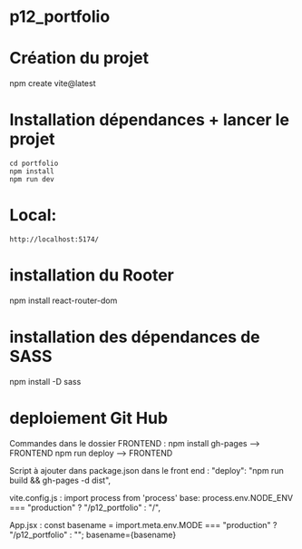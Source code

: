 # p12_portfolio

# Création du projet

npm create vite@latest

# Installation dépendances + lancer le projet

    cd portfolio
    npm install
    npm run dev

# Local:

    http://localhost:5174/

# installation du Rooter

npm install react-router-dom

# installation des dépendances de SASS

npm install -D sass

# deploiement Git Hub

Commandes dans le dossier FRONTEND :
npm install gh-pages --> FRONTEND
npm run deploy --> FRONTEND

Script à ajouter dans package.json dans le front end  :
"deploy": "npm run build && gh-pages -d dist",

vite.config.js :
import process from 'process'
base: process.env.NODE_ENV === "production" ? "/p12_portfolio" : "/",

App.jsx :
const basename = import.meta.env.MODE === "production" ? "/p12_portfolio" : "";
basename={basename}
